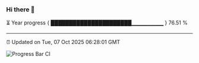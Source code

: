 ### Hi there 👋

⏳ Year progress { ██████████████████████▁▁▁▁▁▁▁▁ } 76.51 %

---

⏰ Updated on Tue, 07 Oct 2025 06:28:01 GMT

![Progress Bar CI](https://github.com/liununu/liununu/workflows/Progress%20Bar%20CI/badge.svg)
